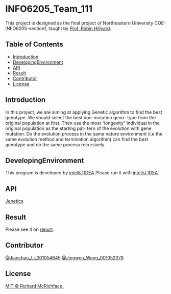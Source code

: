# INFO6205_Team_111

This project is designed as the final project of Northeastern University COE-INFO6205-section1, taught by [Prof. Robin Hillyard](https://github.com/rchillyard).

## Table of Contents

- [Introduction](#introduction)
- [DevelopingEnvironment](#DevelopingEnvironment)
- [API](#API)
- [Result](#Result)
- [Contributor](#contributor)
- [License](#license)

## Introduction

In this project, we are aiming at applying Genetic algorithm to find the best genotype. We should select the best non-mutation geno- type from the original population at first. Then use the most “longevity” individual in the original population as the starting pat- tern of the evolution with gene mutation. Do the evolution process in the same nature environment (i.e the same evolution method and termination algorithm) can find the best genotype and do the same process recursively.


## DevelopingEnvironment

This program is developed by [intelliJ IDEA](https://www.jetbrains.com/idea/).Please run it with [intelliJ IDEA](https://www.jetbrains.com/idea/).

## API

[Jenetics](http://jenetics.io/)

## Result

Please see it on  [report](https://github.com/ljch9725/INFO6205_Team_111/blob/master/INFO6205_111.pdf).


## Contributor

[@Jianchao_Li_001054645](https://github.com/ljch9725)
[@Jingwen_Wang_001052378](https://github.com/Jingwen-Wang-97)

## License

[MIT © Richard McRichface.](../LICENSE)
